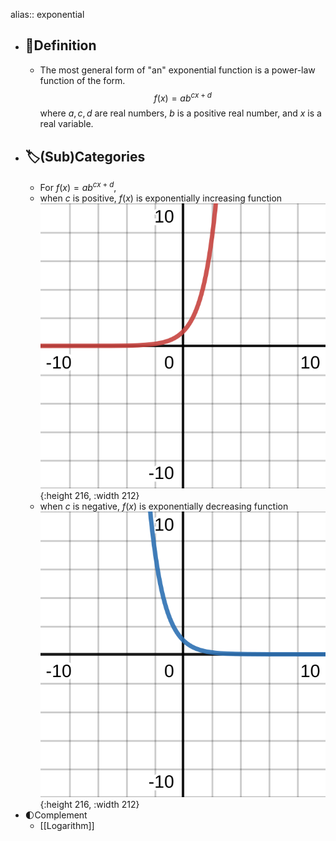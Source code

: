 alias:: exponential

- ## 📝Definition
	- The most general form of "an" exponential function is a power-law function of the form.
	  $$
	  f(x)=ab^{cx+d}
	  $$
	  where $a,c,d$ are real numbers, $b$ is a positive real number, and $x$ is a real variable.
- ## 🏷(Sub)Categories
	- For $f(x)=ab^{cx+d}$,
	- when $c$ is positive, $f(x)$ is exponentially increasing function
	  ![name](../assets/Exponentially_Increasing_Function.svg){:height 216, :width 212}
	- when $c$ is negative, $f(x)$ is exponentially decreasing function
	  ![name](../assets/Exponentially_Decreasing_Function.svg){:height 216, :width 212}
- 🌓Complement
	- [[Logarithm]]